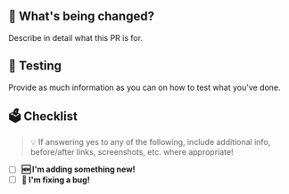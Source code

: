 ## 🧰 What's being changed?

Describe in detail what this PR is for.

## 🧪 Testing

Provide as much information as you can on how to test what you've done.

## 🗳 Checklist
> 💡 If answering yes to any of the following, include additional info, before/after links, screenshots, etc. where appropriate!

* [ ] **🆕 I'm adding something new!**
* [ ] **🐛 I'm fixing a bug!**

